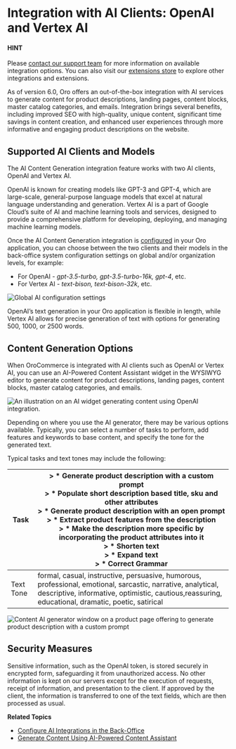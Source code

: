 <a id="integrations-ai-generation"></a>

# Integration with AI Clients: OpenAI and Vertex AI

#### HINT
Please <a href="https://oroinc.com/contact-us/" target="_blank">contact our support team</a> for more information on available integration options. You can also visit our <a href="https://extensions.oroinc.com/" target="_blank">extensions store</a> to explore other integrations and extensions.

As of version 6.0,  Oro offers an out-of-the-box integration with AI services to generate content for product descriptions, landing pages, content blocks, master catalog categories, and emails. Integration brings several benefits, including improved SEO with high-quality, unique content, significant time savings in content creation, and enhanced user experiences through more informative and engaging product descriptions on the website.

## Supported AI Clients and Models

The AI Content Generation integration feature works with two AI clients, OpenAI and Vertex AI.

OpenAI is known for creating models like GPT-3 and GPT-4, which are large-scale, general-purpose language models that excel at natural language understanding and generation.
Vertex AI is a part of Google Cloud’s suite of AI and machine learning tools and services, designed to provide a comprehensive platform for developing, deploying, and managing machine learning models.

Once the AI Content Generation integration is [configured](../../../back-office/system/integrations/ai/index.md#user-guide-ai-integrations) in your Oro application, you can choose between the two clients and their models in the back-office system configuration settings on global and/or organization levels, for example:

* For OpenAI - *gpt-3.5-turbo, gpt-3.5-turbo-16k, gpt-4*, etc.
* For Vertex AI - *text-bison, text-bison-32k*, etc.

![Global AI configuration settings](user/img/system/config_system/ai-global-settings.png)

OpenAI’s text generation in your Oro application is flexible in length, while Vertex AI allows for precise generation of text with options for generating 500, 1000, or 2500 words.

## Content Generation Options

When OroCommerce is integrated with AI clients such as OpenAI or Vertex AI, you can use an AI-Powered Content Assistant widget in the WYSIWYG editor to generate content for product descriptions, landing pages, content blocks, master catalog categories, and emails.

![An illustration on an AI widget generating content using OpenAI integration.](user/img/system/integrations/ai/ai-widget-example.png)

Depending on where you use the AI generator, there may be various options available. Typically, you can select a number of tasks to perform, add features and keywords to base content, and specify the tone for the generated text.

Typical tasks and text tones may include the following:

| Task      | > * Generate product description with a custom prompt<br/>> * Populate short description based title, sku and other attributes<br/>> * Generate product description with an open prompt<br/>> * Extract product features from  the description<br/>> * Make the description more specific by incorporating the product attributes into it<br/>> * Shorten text<br/>> * Expand text<br/>> * Correct Grammar   |
|-----------|--------------------------------------------------------------------------------------------------------------------------------------------------------------------------------------------------------------------------------------------------------------------------------------------------------------------------------------------------------------------------------------------------------------|
| Text Tone | formal, casual, instructive, persuasive, humorous, professional, emotional, sarcastic, narrative, analytical, descriptive, informative, optimistic, cautious,reassuring, educational, dramatic, poetic, satirical                                                                                                                                                                                            |
![Content AI generator window on a product page offering to generate product description with a custom prompt](user/img/integrations/wysiwyg-ai-generator.png)

## Security Measures

Sensitive information, such as the OpenAI token, is stored securely in encrypted form, safeguarding it from unauthorized access. No other information is kept on our servers except for the execution of requests, receipt of information, and presentation to the client. If approved by the client, the information is transferred to one of the text fields, which are then processed as usual.

**Related Topics**

* [Configure AI Integrations in the Back-Office](../../../back-office/system/integrations/ai/index.md#user-guide-ai-integrations)
* [Generate Content Using AI-Powered Content Assistant](../../../concept-guides/content-management/wysiwyg.md#getting-started-wysiwyg-editor-field-ai)
